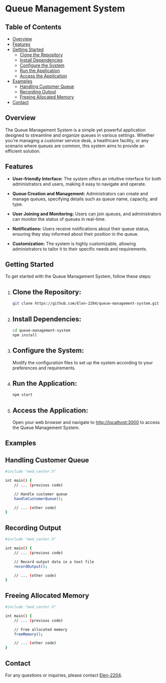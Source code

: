 # Queue Management System
## Table of Contents
- [Overview](#overview)
- [Features](#features)
- [Getting Started](#getting-started)
  - [Clone the Repository](#clone-the-repository)
  - [Install Dependencies](#install-dependencies)
  - [Configure the System](#configure-the-system)
  - [Run the Application](#run-the-application)
  - [Access the Application](#access-the-application)
- [Examples](#examples)
  - [Handling Customer Queue](#handling-customer-queue)
  - [Recording Output](#recording-output)
  - [Freeing Allocated Memory](#freeing-allocated-memory)
- [Contact](#contact)
## Overview

The Queue Management System is a simple yet powerful application designed to streamline and organize queues in various settings. Whether you're managing a customer service desk, a healthcare facility, or any scenario where queues are common, this system aims to provide an efficient solution.

## Features

- **User-friendly Interface:** The system offers an intuitive interface for both administrators and users, making it easy to navigate and operate.

- **Queue Creation and Management:** Administrators can create and manage queues, specifying details such as queue name, capacity, and type.

- **User Joining and Monitoring:** Users can join queues, and administrators can monitor the status of queues in real-time.

- **Notifications:** Users receive notifications about their queue status, ensuring they stay informed about their position in the queue.

- **Customization:** The system is highly customizable, allowing administrators to tailor it to their specific needs and requirements.

## Getting Started

To get started with the Queue Management System, follow these steps:

1. ## Clone the Repository:
   ```bash
   git clone https://github.com/Elen-2204/queue-management-system.git
   ```

2. ## Install Dependencies:
   ```bash
   cd queue-management-system
   npm install
   ```

3. ## Configure the System:
   Modify the configuration files to set up the system according to your preferences and requirements.

4. ## Run the Application:
   ```bash
   npm start
   ```

5. ## Access the Application:
   Open your web browser and navigate to [http://localhost:3000](http://localhost:3000) to access the Queue Management System.

## Examples

## Handling Customer Queue
```bash
#include "med_center.h"

int main() {
    // ... (previous code)

    // Handle customer queue
    handleCustomerQueue();

    // ... (other code)
}
```
## Recording Output

```bash
#include "med_center.h"

int main() {
    // ... (previous code)

    // Record output data in a text file
    recordOutput();

    // ... (other code)
}
```

## Freeing Allocated Memory
```bash
#include "med_center.h"

int main() {
    // ... (previous code)

    // Free allocated memory
    freeMemory();

    // ... (other code)
}
```

## Contact

For any questions or inquiries, please contact [Elen-2204](https://github.com/Elen-2204).

